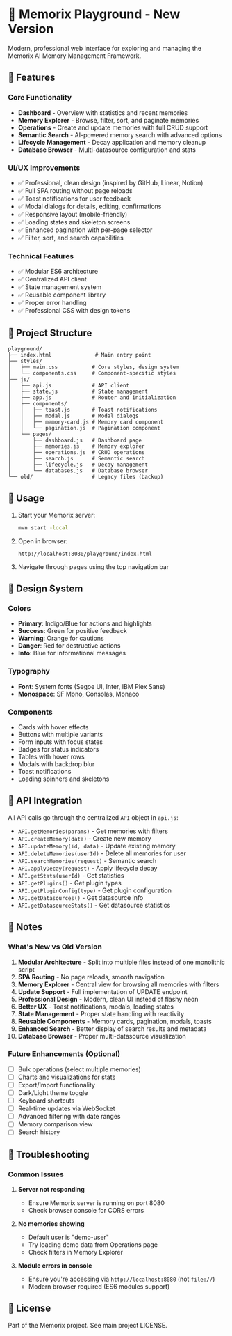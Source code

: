 # 🧠 Memorix Playground - New Version

Modern, professional web interface for exploring and managing the Memorix AI Memory Management Framework.

## 🎯 Features

### Core Functionality
- **Dashboard** - Overview with statistics and recent memories
- **Memory Explorer** - Browse, filter, sort, and paginate memories
- **Operations** - Create and update memories with full CRUD support
- **Semantic Search** - AI-powered memory search with advanced options
- **Lifecycle Management** - Decay application and memory cleanup
- **Database Browser** - Multi-datasource configuration and stats

### UI/UX Improvements
- ✅ Professional, clean design (inspired by GitHub, Linear, Notion)
- ✅ Full SPA routing without page reloads
- ✅ Toast notifications for user feedback
- ✅ Modal dialogs for details, editing, confirmations
- ✅ Responsive layout (mobile-friendly)
- ✅ Loading states and skeleton screens
- ✅ Enhanced pagination with per-page selector
- ✅ Filter, sort, and search capabilities

### Technical Features
- ✅ Modular ES6 architecture
- ✅ Centralized API client
- ✅ State management system
- ✅ Reusable component library
- ✅ Proper error handling
- ✅ Professional CSS with design tokens

## 📁 Project Structure

```
playground/
├── index.html              # Main entry point
├── styles/
│   ├── main.css           # Core styles, design system
│   └── components.css     # Component-specific styles
├── js/
│   ├── api.js             # API client
│   ├── state.js           # State management
│   ├── app.js             # Router and initialization
│   ├── components/
│   │   ├── toast.js       # Toast notifications
│   │   ├── modal.js       # Modal dialogs
│   │   ├── memory-card.js # Memory card component
│   │   └── pagination.js  # Pagination component
│   └── pages/
│       ├── dashboard.js   # Dashboard page
│       ├── memories.js    # Memory explorer
│       ├── operations.js  # CRUD operations
│       ├── search.js      # Semantic search
│       ├── lifecycle.js   # Decay management
│       └── databases.js   # Database browser
└── old/                   # Legacy files (backup)
```

## 🚀 Usage

1. Start your Memorix server:
   ```bash
   mvn start -local
   ```

2. Open in browser:
   ```
   http://localhost:8080/playground/index.html
   ```

3. Navigate through pages using the top navigation bar

## 🎨 Design System

### Colors
- **Primary**: Indigo/Blue for actions and highlights
- **Success**: Green for positive feedback
- **Warning**: Orange for cautions
- **Danger**: Red for destructive actions
- **Info**: Blue for informational messages

### Typography
- **Font**: System fonts (Segoe UI, Inter, IBM Plex Sans)
- **Monospace**: SF Mono, Consolas, Monaco

### Components
- Cards with hover effects
- Buttons with multiple variants
- Form inputs with focus states
- Badges for status indicators
- Tables with hover rows
- Modals with backdrop blur
- Toast notifications
- Loading spinners and skeletons

## 🔧 API Integration

All API calls go through the centralized `API` object in `api.js`:

- `API.getMemories(params)` - Get memories with filters
- `API.createMemory(data)` - Create new memory
- `API.updateMemory(id, data)` - Update existing memory
- `API.deleteMemories(userId)` - Delete all memories for user
- `API.searchMemories(request)` - Semantic search
- `API.applyDecay(request)` - Apply lifecycle decay
- `API.getStats(userId)` - Get statistics
- `API.getPlugins()` - Get plugin types
- `API.getPluginConfig(type)` - Get plugin configuration
- `API.getDatasources()` - Get datasource info
- `API.getDatasourceStats()` - Get datasource statistics

## 📝 Notes

### What's New vs Old Version
1. **Modular Architecture** - Split into multiple files instead of one monolithic script
2. **SPA Routing** - No page reloads, smooth navigation
3. **Memory Explorer** - Central view for browsing all memories with filters
4. **Update Support** - Full implementation of UPDATE endpoint
5. **Professional Design** - Modern, clean UI instead of flashy neon
6. **Better UX** - Toast notifications, modals, loading states
7. **State Management** - Proper state handling with reactivity
8. **Reusable Components** - Memory cards, pagination, modals, toasts
9. **Enhanced Search** - Better display of search results and metadata
10. **Database Browser** - Proper multi-datasource visualization

### Future Enhancements (Optional)
- [ ] Bulk operations (select multiple memories)
- [ ] Charts and visualizations for stats
- [ ] Export/Import functionality
- [ ] Dark/Light theme toggle
- [ ] Keyboard shortcuts
- [ ] Real-time updates via WebSocket
- [ ] Advanced filtering with date ranges
- [ ] Memory comparison view
- [ ] Search history

## 🐛 Troubleshooting

### Common Issues

1. **Server not responding**
   - Ensure Memorix server is running on port 8080
   - Check browser console for CORS errors

2. **No memories showing**
   - Default user is "demo-user"
   - Try loading demo data from Operations page
   - Check filters in Memory Explorer

3. **Module errors in console**
   - Ensure you're accessing via `http://localhost:8080` (not `file://`)
   - Modern browser required (ES6 modules support)

## 📄 License

Part of the Memorix project. See main project LICENSE.
